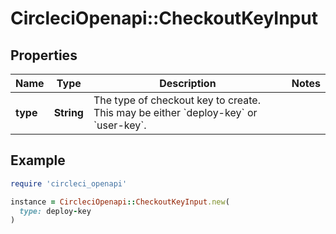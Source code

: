 # CircleciOpenapi::CheckoutKeyInput

## Properties

| Name | Type | Description | Notes |
| ---- | ---- | ----------- | ----- |
| **type** | **String** | The type of checkout key to create. This may be either &#x60;deploy-key&#x60; or &#x60;user-key&#x60;. |  |

## Example

```ruby
require 'circleci_openapi'

instance = CircleciOpenapi::CheckoutKeyInput.new(
  type: deploy-key
)
```

